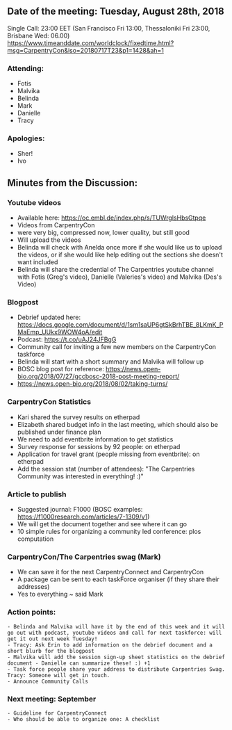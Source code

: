 ## Date of the meeting: Tuesday, August 28th, 2018
Single Call:  23:00 EET (San Francisco Fri 13:00, Thessaloniki Fri 23:00, Brisbane Wed: 06.00)
https://www.timeanddate.com/worldclock/fixedtime.html?msg=CarpentryCon&iso=20180717T23&p1=1428&ah=1

### Attending:
- Fotis
- Malvika
- Belinda
- Mark
- Danielle
- Tracy

### Apologies:
- Sher!
- Ivo

## Minutes from the Discussion:

### Youtube videos
- Available here: https://oc.embl.de/index.php/s/TUWrglsHbsGtpqe
- Videos from CarpentryCon
- were very big, compressed now, lower quality, but still good
- Will upload the videos 
- Belinda will check with Anelda once more if she would like us to upload the videos, or if she would like help editing out the sections she doesn't want included
- Belinda will share the credential of The Carpentries youtube channel with Fotis (Greg's video), Danielle (Valeries's video) and Malvika (Des's Video)

### Blogpost
- Debrief updated here: https://docs.google.com/document/d/1sm1saUP6gtSkBrhTBE_8LKmK_PMaEmp_UUkx9WOW4oA/edit
- Podcast: https://t.co/uAJ24JFBgG
- Community call for inviting a few new members on the CarpentryCon taskforce
- Belinda will start with a short summary and Malvika will follow up
- BOSC blog post for reference:  https://news.open-bio.org/2018/07/27/gccbosc-2018-post-meeting-report/
- https://news.open-bio.org/2018/08/02/taking-turns/

### CarpentryCon Statistics
- Kari shared the survey results on etherpad
- Elizabeth shared budget info in the last meeting, which should also be published under finance plan
- We need to add eventbrite information to get statistics
- Survey response for sessions by 92 people: on etherpad
- Application for travel grant (people missing from eventbrite): on etherpad
- Add the session stat (number of attendees): "The Carpentries Community was interested in everything! :)"

### Article to publish
- Suggested journal: F1000 (BOSC examples: https://f1000research.com/articles/7-1309/v1)
- We will get the document together and see where it can go
- 10 simple rules for organizing a community led conference: plos computation

### CarpentryCon/The Carpentries swag (Mark)
- We can save it for the next CarpentryConnect and CarpentryCon
- A package can be sent to each taskForce organiser (if they share their addresses)
- Yes to everything ~ said Mark

### Action points: 
    - Belinda and Malvika will have it by the end of this week and it will go out with podcast, youtube videos and call for next taskforce: will get it out next week Tuesday!
    - Tracy: Ask Erin to add information on the debrief document and a short blurb for the blogpost
    - Malvika will add the session sign-up sheet statistics on the debrief document - Danielle can summarize these! :) +1
    - Task force people share your address to distribute Carpentries Swag. Tracy: Someone will get in touch.
    - Announce Community Calls

### Next meeting: September
    - Guideline for CarpentryConnect
    - Who should be able to organize one: A checklist
